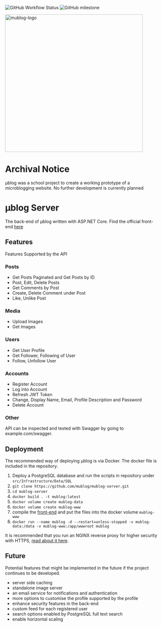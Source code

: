 ![GitHub Workflow Status](https://img.shields.io/github/workflow/status/mublog/mublog-server/.NET)
![GitHub milestone](https://img.shields.io/github/milestones/progress/mublog/mublog-server/1)

<img src="https://github.com/mublog/mublog-server/blob/master/docs/mu-logo.svg?raw=true" alt="mublog-logo" width="448" />

# Archival Notice
µblog was a school project to create a working prototype of a microblogging website.
No further development is currently planned
<br/>

# µblog Server

The back-end of µblog written with ASP.NET Core.
Find the official front-end [here](https://github.com/mublog/mublog-web)

## Features

Features Supported by the API

### Posts

+ Get Posts Paginated and Get Posts by ID
+ Post, Edit, Delete Posts
+ Get Comments by Post
+ Create, Delete Comment under Post 
+ Like, Unlike Post

### Media

+ Upload Images
+ Get Images

### Users

+ Get User Profile
+ Get Follower, Following of User
+ Follow, Unfollow User

### Accounts

+ Register Account
+ Log into Account
+ Refresh JWT Token
+ Change, Display Name, Email, Profile Description and Password
+ Delete Account

### Other 

API can be inspected and tested with Swagger by going to example.com/swagger.

## Deployment

The recommended way of deploying µblog is via Docker. The docker file is included in the repository.

1. Deploy a PostgreSQL database and run the scripts in repository under `src/Infrastructure/Data/SQL`
2. `git clone https://github.com/mublog/mublog-server.git`
3. `cd mublog-server`
4. `docker build . -t mublog:latest`
5. `docker volume create mublog-data`
6. `docker volume create mublog-www`
7. compile the [front-end](https://github.com/mublog/mublog-web) and put the files into the docker volume `mublog-www`
8. `docker run --name mublog -d --restart=unless-stopped -v mublog-data:/data -v mublog-www:/app/wwwroot mublog`

It is recommended that you run an NGINX reverse proxy for higher security with HTTPS, [read about it here](https://docs.microsoft.com/en-us/aspnet/core/host-and-deploy/linux-nginx).

## Future

Potential features that might be implemented in the future if the project continues to be developed.

+ server side caching
+ standalone image server
+ an email service for notifications and authentication
+ more options to customise the profile supported by the profile
+ enhance security features in the back-end
+ custom feed for each registered user
+ search options enabled by PostgreSQL full text search
+ enable horizontal scaling

